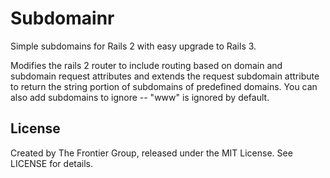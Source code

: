 # Subdomainr

Simple subdomains for Rails 2 with easy upgrade to Rails 3.

Modifies the rails 2 router to include routing based on domain and subdomain request attributes and extends the request subdomain attribute to return the string portion of subdomains of predefined domains. You can also add subdomains to ignore -- "www" is ignored by default.

## License

Created by The Frontier Group, released under the MIT License. See LICENSE for details.

